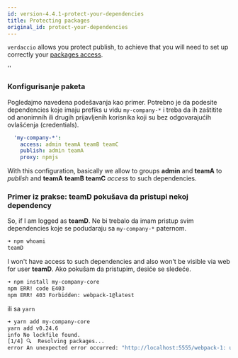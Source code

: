 ```yaml
---
id: version-4.4.1-protect-your-dependencies
title: Protecting packages
original_id: protect-your-dependencies
---
```


`verdaccio` allows you protect publish, to achieve that you will need to set up correctly your [packages access](packages).

<div id="codefund">''</div>

### Konfigurisanje paketa

Pogledajmo navedena podešavanja kao primer. Potrebno je da podesite dependencies koje imaju prefiks u vidu `my-company-*` i treba da ih zaštitite od anonimnih ili drugih prijavljenih korisnika koji su bez odgovarajućih ovlašćenja (credentials).

```yaml
  'my-company-*':
    access: admin teamA teamB teamC
    publish: admin teamA
    proxy: npmjs
```

With this configuration, basically we allow to groups **admin** and **teamA** to *publish* and **teamA**   **teamB** **teamC** *access* to such dependencies.

### Primer iz prakse: teamD pokušava da pristupi nekoj dependency

So, if I am logged as **teamD**. Ne bi trebalo da imam pristup svim dependencies koje se podudaraju sa `my-company-*` paternom.

```bash
➜ npm whoami
teamD
```
I won't have access to such dependencies and also won't be visible via web for user **teamD**. Ako pokušam da pristupim, desiće se sledeće.

```bash
➜ npm install my-company-core
npm ERR! code E403
npm ERR! 403 Forbidden: webpack-1@latest
```
ili sa `yarn`

```bash
➜ yarn add my-company-core
yarn add v0.24.6
info No lockfile found.
[1/4] 🔍  Resolving packages...
error An unexpected error occurred: "http://localhost:5555/webpack-1: unregistered users are not allowed to access package my-company-core".
```
